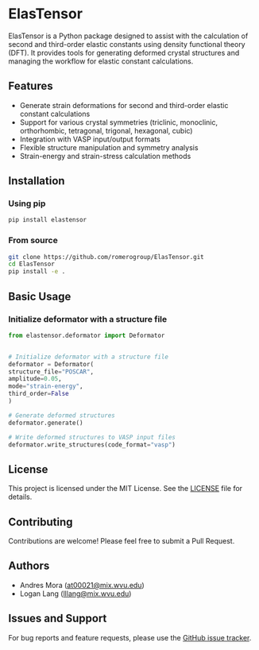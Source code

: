 # ElasTensor

ElasTensor is a Python package designed to assist with the calculation of second and third-order elastic constants using density functional theory (DFT). It provides tools for generating deformed crystal structures and managing the workflow for elastic constant calculations.

## Features

- Generate strain deformations for second and third-order elastic constant calculations
- Support for various crystal symmetries (triclinic, monoclinic, orthorhombic, tetragonal, trigonal, hexagonal, cubic)
- Integration with VASP input/output formats
- Flexible structure manipulation and symmetry analysis
- Strain-energy and strain-stress calculation methods

## Installation

### Using pip

```bash
pip install elastensor
```



### From source

```bash
git clone https://github.com/romerogroup/ElasTensor.git
cd ElasTensor
pip install -e .
```

## Basic Usage


### Initialize deformator with a structure file

```python
from elastensor.deformator import Deformator


# Initialize deformator with a structure file
deformator = Deformator(
structure_file="POSCAR",
amplitude=0.05,
mode="strain-energy",
third_order=False
)

# Generate deformed structures
deformator.generate()

# Write deformed structures to VASP input files
deformator.write_structures(code_format="vasp")
```


## License

This project is licensed under the MIT License. See the [LICENSE](LICENSE) file for details.

## Contributing

Contributions are welcome! Please feel free to submit a Pull Request.

## Authors

- Andres Mora (at00021@mix.wvu.edu)
- Logan Lang (lllang@mix.wvu.edu)

## Issues and Support

For bug reports and feature requests, please use the [GitHub issue tracker](https://github.com/romerogroup/ElasTensor/issues).